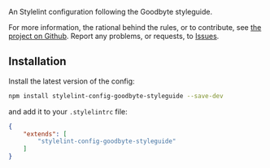 An Stylelint configuration following the Goodbyte styleguide.

For more information, the rational behind the rules, or to contribute, see [the project on Github](https://github.com/GoodbyteCo/Linter-Config). Report any problems, or requests, to [Issues](https://github.com/GoodbyteCo/Linter-Config/issues).

## Installation

Install the latest version of the config: 

```bash
npm install stylelint-config-goodbyte-styleguide --save-dev
```

and add it to your `.stylelintrc` file:

```json
{
    "extends": [
        "stylelint-config-goodbyte-styleguide"
    ]
}
```